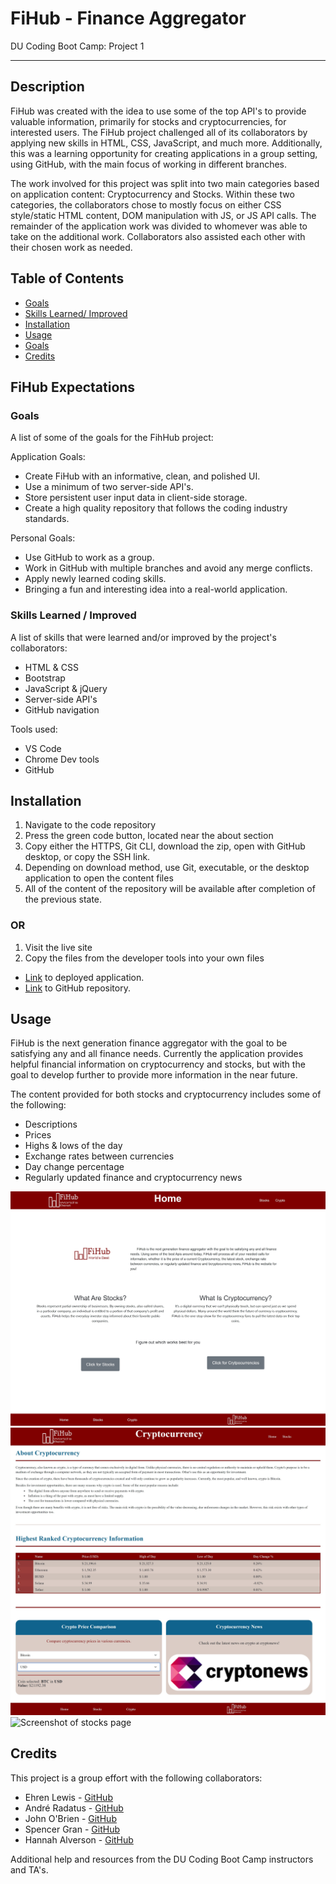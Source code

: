 # FiHub - Finance Aggregator

DU Coding Boot Camp: Project 1

---

## Description

FiHub was created with the idea to use some of the top API's to provide valuable information, primarily for stocks and cryptocurrencies, for interested users. The FiHub project challenged all of its collaborators by applying new skills in HTML, CSS, JavaScript, and much more. Additionally, this was a learning opportunity for creating applications in a group setting, using GitHub, with the main focus of working in different branches.

The work involved for this project was split into two main categories based on application content: Cryptocurrency and Stocks. Within these two categories, the collaborators chose to mostly focus on either CSS style/static HTML content, DOM manipulation with JS, or JS API calls. The remainder of the application work was divided to whomever was able to take on the additional work. Collaborators also assisted each other with their chosen work as needed.

## Table of Contents

- [Goals](###goals)
- [Skills Learned/ Improved](###skills-learned-/-improved)
- [Installation](##installation)
- [Usage](#usage)
- [Goals](###goals)
- [Credits](##credits)

## FiHub Expectations

### Goals

A list of some of the goals for the FihHub project:

Application Goals:

- Create FiHub with an informative, clean, and polished UI.
- Use a minimum of two server-side API's.
- Store persistent user input data in client-side storage.
- Create a high quality repository that follows the coding industry standards.

Personal Goals:

- Use GitHub to work as a group.
- Work in GitHub with multiple branches and avoid any merge conflicts.
- Apply newly learned coding skills.
- Bringing a fun and interesting idea into a real-world application.

### Skills Learned / Improved

A list of skills that were learned and/or improved by the project's collaborators:

- HTML & CSS
- Bootstrap
- JavaScript & jQuery
- Server-side API's
- GitHub navigation

Tools used:

- VS Code
- Chrome Dev tools
- GitHub

## Installation

1. Navigate to the code repository
2. Press the green code button, located near the about section
3. Copy either the HTTPS, Git CLI, download the zip, open with GitHub desktop, or copy the SSH link.
4. Depending on download method, use Git, executable, or the desktop application to open the content files
5. All of the content of the repository will be available after completion of the previous state.

### OR

1. Visit the live site
2. Copy the files from the developer tools into your own files

- [Link](https://ehren-lewis.github.io/FiHub/) to deployed application.
- [Link](https://github.com/Ehren-Lewis/FiHub) to GitHub repository.

## Usage

FiHub is the next generation finance aggregator with the goal to be satisfying any and all finance needs. Currently the application provides helpful financial information on cryptocurrency and stocks, but with the goal to develop further to provide more information in the near future.

The content provided for both stocks and cryptocurrency includes some of the following:

- Descriptions
- Prices
- Highs & lows of the day
- Exchange rates between currencies
- Day change percentage
- Regularly updated finance and cryptocurrency news

![Screenshot of home page](./Assets/Images/fiHubLanding.png)
![Screenshot of crypto page](./Assets/Images/fiHubCrypto.png)
![Screenshot of stocks page]()

## Credits

This project is a group effort with the following collaborators:

- Ehren Lewis - [GitHub](https://github.com/Ehren-Lewis)
- André Radatus - [GitHub](https://github.com/radatu)
- John O'Brien - [GitHub](https://github.com/jmobrien1976)
- Spencer Gran - [GitHub](https://github.com/granspencer09)
- Hannah Alverson - [GitHub](https://github.com/alverson98)

Additional help and resources from the DU Coding Boot Camp instructors and TA's.
